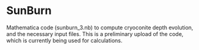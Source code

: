 # SunBurn
Mathematica code (sunburn_3.nb) to compute cryoconite depth evolution, and the necessary input files.
This is a preliminary upload of the code, which is currently being used for calculations. 
